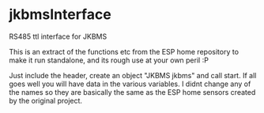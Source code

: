 # jkbmsInterface
RS485 ttl interface for JKBMS


This is an extract of the functions etc from the ESP home repository to make it run standalone, and its rough
use at your own peril :P 

Just include the header, create an object "JKBMS jkbms" and call start. If all goes well you will have data
in the various variables. I didnt change any of the names so they are basically the same as the ESP home sensors
created by the original project. 
